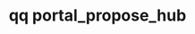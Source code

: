 ---
category: portal
command: portal_propose_hub
optional_options:
- alternate: []
  help: The identifier of the spoke portal from which to propose a relationship
  name: --spoke-id
  required: true
- alternate:
  - --hub-address
  help: The IP address of a node in the remote cluster
  name: -a
  required: true
- alternate:
  - --hub-port
  help: The TCP port for portal activity on the remote cluster (3713 by default)
  name: -p
  required: false
- alternate: []
  help: Full path to the prospective directory that will serve as the hub portal root
    directory
  name: --hub-root
  required: true
- alternate:
  - --json
  help: Pretty-print JSON
  name: -j
  required: false
permalink: /qq-cli-command-guide/portal/portal_propose_hub.html
positional_options: []
sidebar: qq_cli_command_reference_sidebar
summary: This section explains how to use the <code>qq portal_propose_hub</code> command.
synopsis: Propose a relationship from a spoke portal to a hub portal
title: qq portal_propose_hub
usage: qq portal_propose_hub [-h] --spoke-id SPOKE_ID -a HUB_ADDRESS [-p HUB_PORT]
  --hub-root HUB_ROOT [-j]
zendesk_source: qq CLI Command Guide

---